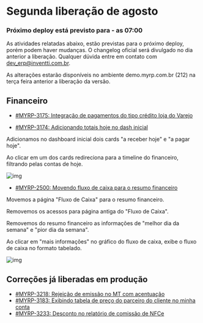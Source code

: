 # Segunda liberação de agosto

### Próximo deploy está previsto para - as 07:00
As atividades relatadas abaixo, estão previstas para o próximo deploy, porém podem haver mudanças. O changelog oficial será divulgado no dia anterior a liberação. Qualquer dúvida entre em contato com dev_erp@inventti.com.br.

As alterações estarão disponíveis no ambiente demo.myrp.com.br (212) na terça feira anterior a liberação da versão.

## Financeiro

* [#MYRP-3175: Integração de pagamentos do tipo crédito loja do Varejo](https://devmyrp.atlassian.net/browse/MYRP-3175)

* [#MYRP-3174: Adicionando totais hoje no dash inicial](https://devmyrp.atlassian.net/browse/MYRP-3174)

Adicionamos no dashboard inicial dois cards "a receber hoje" e "a pagar hoje".

Ao clicar em um dos cards redireciona para a timeline do financeiro, filtrando pelas contas de hoje.

![img](https://user-images.githubusercontent.com/1918010/44355852-16cd6d00-a484-11e8-8a66-df0f95a96052.png)

* [#MYRP-2500: Movendo fluxo de caixa para o resumo financeiro](https://devmyrp.atlassian.net/browse/MYRP-2500)

Movemos a página "Fluxo de Caixa" para o resumo financeiro.

Removemos os acessos para página antiga do "Fluxo de Caixa".

Removemos do resumo financeiro as informações de "melhor dia da semana" e "pior dia da semana".

Ao clicar em "mais informações" no gráfico do fluxo de caixa, exibe o fluxo de caixa no formato tabelado.

![img](https://user-images.githubusercontent.com/1918010/44355100-087e5180-a482-11e8-8692-38940a9c7527.png)

## Correções já liberadas em produção

* [#MYRP-3218: Rejeição de emissão no MT com acentuação](https://devmyrp.atlassian.net/browse/MYRP-3218)
* [#MYRP-3183: Exibindo tabela de preço do parceiro do cliente no minha conta](https://devmyrp.atlassian.net/browse/MYRP-3183)
* [#MYRP-3233: Desconto no relatório de comissão de NFCe](https://devmyrp.atlassian.net/browse/MYRP-3233)
